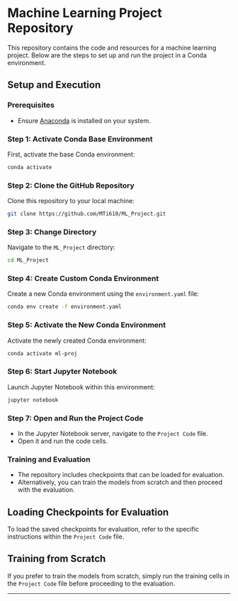 # Machine Learning Project Repository

This repository contains the code and resources for a machine learning project. Below are the steps to set up and run the project in a Conda environment.

## Setup and Execution

### Prerequisites
- Ensure [Anaconda](https://www.anaconda.com/products/individual) is installed on your system.

### Step 1: Activate Conda Base Environment
First, activate the base Conda environment:

```bash
conda activate
```

### Step 2: Clone the GitHub Repository
Clone this repository to your local machine:

```bash
git clone https://github.com/MTi610/ML_Project.git
```

### Step 3: Change Directory
Navigate to the `ML_Project` directory:

```bash
cd ML_Project
```

### Step 4: Create Custom Conda Environment
Create a new Conda environment using the `environment.yaml` file:

```bash
conda env create -f environment.yaml
```

### Step 5: Activate the New Conda Environment
Activate the newly created Conda environment:

```bash
conda activate ml-proj
```

### Step 6: Start Jupyter Notebook
Launch Jupyter Notebook within this environment:

```bash
jupyter notebook
```

### Step 7: Open and Run the Project Code
- In the Jupyter Notebook server, navigate to the `Project Code` file.
- Open it and run the code cells.

### Training and Evaluation
- The repository includes checkpoints that can be loaded for evaluation.
- Alternatively, you can train the models from scratch and then proceed with the evaluation.

## Loading Checkpoints for Evaluation
To load the saved checkpoints for evaluation, refer to the specific instructions within the `Project Code` file.

## Training from Scratch
If you prefer to train the models from scratch, simply run the training cells in the `Project Code` file before proceeding to the evaluation.

---
